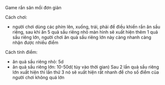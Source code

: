 Game rắn săn mồi đơn giản

Cách chơi:
- người chơi dùng các phím lên, xuống, trái, phải để điều khiển rắn ăn sầu riêng,
sau khi ăn 5 quả sầu riêng nhỏ màn hình sẽ xuất hiện thêm 1 quả sầu riêng lớn, người chơi
ăn quả sầu riêng lớn này càng nhanh càng nhận được nhiều điểm

Cách tính điểm:
- ăn quả sầu riêng nhỏ: 5d
- ăn quả sầu riêng lớn: 10-50d( tùy vào thời gian)
Sau 2 lần quả sầu riêng lớn xuất hiện thì lần thứ 3 nó sẽ xuất hiện rất nhanh để cho số điểm
của người chơi không quá lớn
